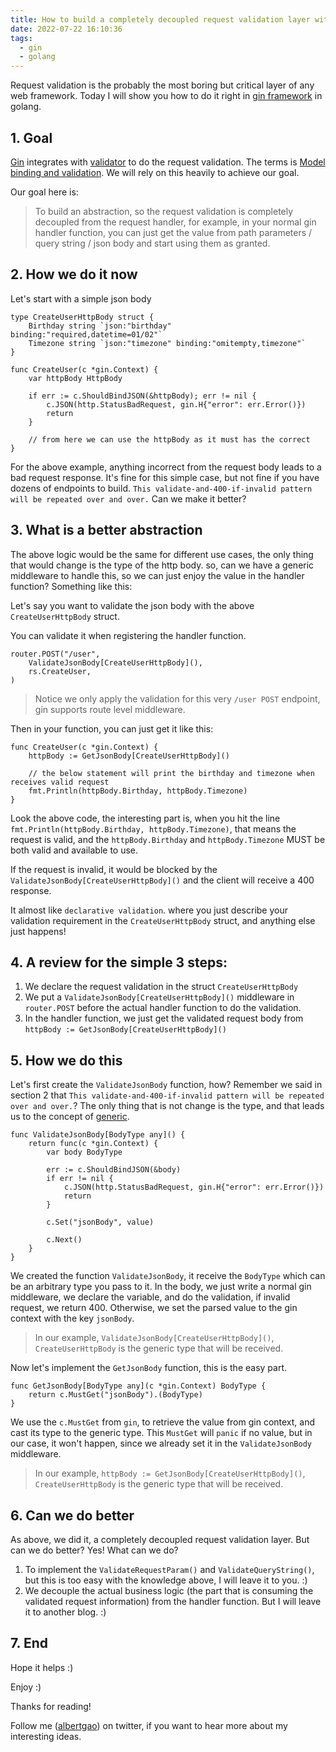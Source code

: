 ```yaml
---
title: How to build a completely decoupled request validation layer with generic in Gin framework
date: 2022-07-22 16:10:36
tags:
  - gin
  - golang
---
```


Request validation is the probably the most boring but critical layer of any web framework. Today I will show you how to do it right in [gin framework](https://github.com/gin-gonic/gin) in golang.

<!--more-->

## 1. Goal

[Gin](<(https://github.com/gin-gonic/gin)>) integrates with [validator](https://github.com/go-playground/validator) to do the request validation. The terms is [Model binding and validation](https://github.com/gin-gonic/gin#model-binding-and-validation). We will rely on this heavily to achieve our goal.

Our goal here is:

> To build an abstraction, so the request validation is completely decoupled from the request handler, for example, in your normal gin handler function, you can just get the value from path parameters / query string / json body and start using them as granted.

## 2. How we do it now

Let's start with a simple json body

```golang
type CreateUserHttpBody struct {
    Birthday string `json:"birthday" binding:"required,datetime=01/02"`
	Timezone string `json:"timezone" binding:"omitempty,timezone"`
}

func CreateUser(c *gin.Context) {
    var httpBody HttpBody

    if err := c.ShouldBindJSON(&httpBody); err != nil {
        c.JSON(http.StatusBadRequest, gin.H{"error": err.Error()})
        return
    }

    // from here we can use the httpBody as it must has the correct
}
```

For the above example, anything incorrect from the request body leads to a bad request response. It's fine for this simple case, but not fine if you have dozens of endpoints to build. `This validate-and-400-if-invalid pattern will be repeated over and over.` Can we make it better?

## 3. What is a better abstraction

The above logic would be the same for different use cases, the only thing that would change is the type of the http body. so, can we have a generic middleware to handle this, so we can just enjoy the value in the handler function? Something like this:

Let's say you want to validate the json body with the above `CreateUserHttpBody` struct.

You can validate it when registering the handler function.

```golang
router.POST("/user",
    ValidateJsonBody[CreateUserHttpBody](),
    rs.CreateUser,
)
```

> Notice we only apply the validation for this very `/user POST` endpoint, gin supports route level middleware.

Then in your function, you can just get it like this:

```golang
func CreateUser(c *gin.Context) {
    httpBody := GetJsonBody[CreateUserHttpBody]()

    // the below statement will print the birthday and timezone when receives valid request
    fmt.Println(httpBody.Birthday, httpBody.Timezone)
}
```

Look the above code, the interesting part is, when you hit the line `fmt.Println(httpBody.Birthday, httpBody.Timezone)`, that means the request is valid, and the `httpBody.Birthday` and `httpBody.Timezone` MUST be both valid and available to use.

If the request is invalid, it would be blocked by the `ValidateJsonBody[CreateUserHttpBody]()` and the client will receive a 400 response.

It almost like `declarative validation`. where you just describe your validation requirement in the `CreateUserHttpBody` struct, and anything else just happens!

## 4. A review for the simple 3 steps:

1. We declare the request validation in the struct `CreateUserHttpBody`
1. We put a `ValidateJsonBody[CreateUserHttpBody]()` middleware in `router.POST` before the actual handler function to do the validation.
1. In the handler function, we just get the validated request body from `httpBody := GetJsonBody[CreateUserHttpBody]()`

## 5. How we do this

Let's first create the `ValidateJsonBody` function, how? Remember we said in section 2 that `This validate-and-400-if-invalid pattern will be repeated over and over.`? The only thing that is not change is the type, and that leads us to the concept of [generic](https://go.dev/doc/tutorial/generics).

```golang
func ValidateJsonBody[BodyType any]() {
    return func(c *gin.Context) {
        var body BodyType

        err := c.ShouldBindJSON(&body)
        if err != nil {
            c.JSON(http.StatusBadRequest, gin.H{"error": err.Error()})
            return
        }

        c.Set("jsonBody", value)

        c.Next()
    }
}
```

We created the function `ValidateJsonBody`, it receive the `BodyType` which can be an arbitrary type you pass to it. In the body, we just write a normal gin middleware, we declare the variable, and do the validation, if invalid request, we return 400. Otherwise, we set the parsed value to the gin context with the key `jsonBody`.

> In our example, `ValidateJsonBody[CreateUserHttpBody]()`, `CreateUserHttpBody` is the generic type that will be received.

Now let's implement the `GetJsonBody` function, this is the easy part.

```golang
func GetJsonBody[BodyType any](c *gin.Context) BodyType {
	return c.MustGet("jsonBody").(BodyType)
}
```

We use the `c.MustGet` from `gin`, to retrieve the value from gin context, and cast its type to the generic type. This `MustGet` will `panic` if no value, but in our case, it won't happen, since we already set it in the `ValidateJsonBody` middleware.

> In our example, `httpBody := GetJsonBody[CreateUserHttpBody]()`, `CreateUserHttpBody` is the generic type that will be received.

## 6. Can we do better

As above, we did it, a completely decoupled request validation layer. But can we do better? Yes! What can we do?

1. To implement the `ValidateRequestParam()` and `ValidateQueryString()`, but this is too easy with the knowledge above, I will leave it to you. :)
1. We decouple the actual business logic (the part that is consuming the validated request information) from the handler function. But I will leave it to another blog. :)

## 7. End

Hope it helps :)

Enjoy :)

Thanks for reading!

Follow me (<a href='https://twitter.com/albertgao' target="_blank" rel="noopener noreferrer">albertgao</a>) on twitter, if you want to hear more about my interesting ideas.
